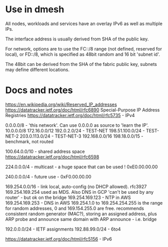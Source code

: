 # Use in dmesh

All nodes, workloads and services have an overlay IPv6 as well as multiple IPs.

The interface address is usually derived from SHA of the public key.

For network, options are to use the FC::/8 range (not defined, reserved for local), 
or FD::/8, which is specified as 48bit random and 16 bit 'subnet id'.

The 48bit can be derived from the SHA of the fabric public key, subnets may 
define different locations.



# Docs and notes

https://en.wikipedia.org/wiki/Reserved_IP_addresses
https://datatracker.ietf.org/doc/html/rfc6890 Special-Purpose IP Address Registries
https://datatracker.ietf.org/doc/html/rfc5735 - IPv4

0.0.0.0/8 - 'this network'. Can use 0.0.0.0 as source to 'learn the IP'.
10.0.0.0/8
172.16.0.0/12
192.0.2.0/24 - TEST-NET
198.51.100.0/24 - TEST-NET-2
203.0.113.0/24 - TEST-NET-3
192.168.0.0/16
198.18.0.0/15 - benchmark, not routed

100.64.0.0/10 - shared address space https://datatracker.ietf.org/doc/html/rfc6598

224.0.0.0/4 - multicast - a huge space that can be used ! 0xE0.00.00.00

240.0.0.0/4 - future use - 0xF0.00.00.00

169.254.0.0/16 - link local, auto-config (no DHCP allowed). rfc3927
    169.254.169.254 used as MDS. Also DNS in GCP
    'can't be used by any router' - but ok on the bridge
    169.254.169.123 - NTP in AWS
    169.254.169.253 - DNS in AWS
    169.254.1.0 to 169.254.254.255 is the range for random addresses, 0 and 169.154.255.0 are free.
    recommends consistent random generator (MAC?), storing an assigned address, plus ARP probe and announce
    same domain with ARP announce - i.e. bridge

192.0.0.0/24 - IETF assignments
192.88.99.0/24 - 6to4


https://datatracker.ietf.org/doc/html/rfc5156 - IPv6
